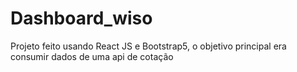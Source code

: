 # Dashboard_wiso
Projeto feito usando React JS e Bootstrap5, o objetivo principal era consumir dados de uma api de cotação 
